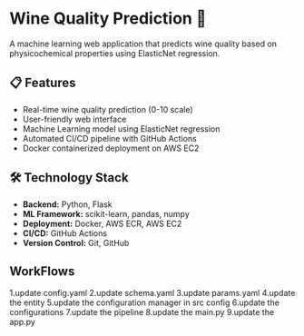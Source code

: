 # Wine Quality Prediction 🍷

A machine learning web application that predicts wine quality based on physicochemical properties using ElasticNet regression.

## 📋 Features

- Real-time wine quality prediction (0-10 scale)
- User-friendly web interface
- Machine Learning model using ElasticNet regression
- Automated CI/CD pipeline with GitHub Actions
- Docker containerized deployment on AWS EC2

## 🛠️ Technology Stack

- **Backend:** Python, Flask
- **ML Framework:** scikit-learn, pandas, numpy
- **Deployment:** Docker, AWS ECR, AWS EC2
- **CI/CD:** GitHub Actions
- **Version Control:** Git, GitHub

## WorkFlows

1.update config.yaml
2.update schema.yaml
3.update params.yaml
4.update the entity
5.update the configuration manager in src config
6.update the configurations
7.update the pipeline
8.update the main.py
9.update the app.py
